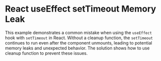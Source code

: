 # React useEffect setTimeout Memory Leak
This example demonstrates a common mistake when using the `useEffect` hook with `setTimeout` in React.  Without a cleanup function, the `setTimeout` continues to run even after the component unmounts, leading to potential memory leaks and unexpected behavior. The solution shows how to use cleanup function to prevent these issues. 